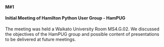 #### M#1

#### Initial Meeting of Hamilton Python User Group - HamPUG

The meeting was held a Waikato University Room MS4.G.02. 
We discussed the objectives of the HamPUG group and possible content of presentations to be delivered at future meetings. 
